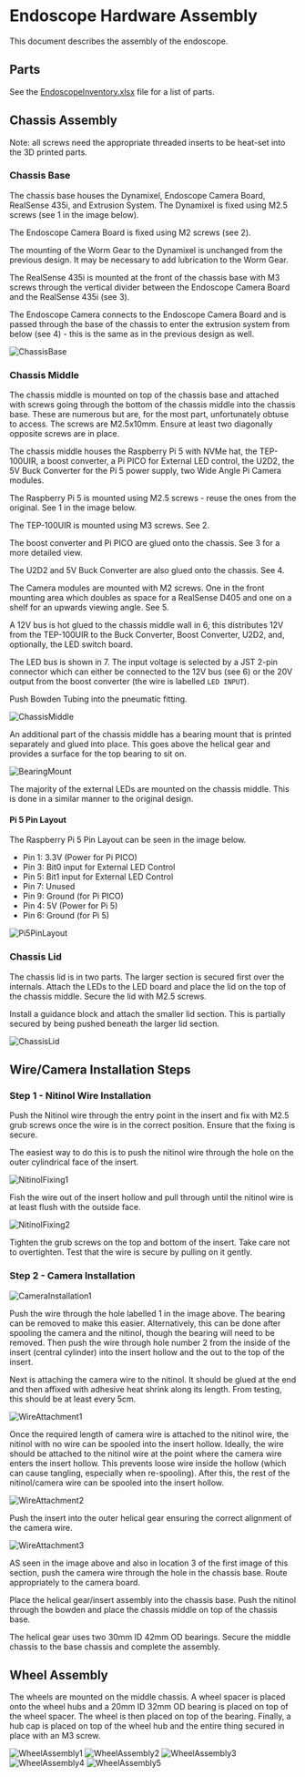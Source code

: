 # Endoscope Hardware Assembly

This document describes the assembly of the endoscope.

## Parts
See the [EndoscopeInventory.xlsx](EndoscopeInventory.xlsx) file for a list of parts.

## Chassis Assembly

Note: all screws need the appropriate threaded inserts to be heat-set into the 3D printed parts.

### Chassis Base

The chassis base houses the Dynamixel, Endoscope Camera Board, RealSense 435i, and Extrusion System. The Dynamixel is fixed using M2.5 screws (see 1 in the image below).

The Endoscope Camera Board is fixed using M2 screws (see 2).

The mounting of the Worm Gear to the Dynamixel is unchanged from the previous design. It may be necessary to add lubrication to the Worm Gear.

The RealSense 435i is mounted at the front of the chassis base with M3 screws through the vertical divider between the Endoscope Camera Board and the RealSense 435i (see 3).

The Endoscope Camera connects to the Endoscope Camera Board and is passed through the base of the chassis to enter the extrusion system from below (see 4) - this is the same as in the previous design as well.

![ChassisBase](images/ChassisBase1Annotated.png)

### Chassis Middle

The chassis middle is mounted on top of the chassis base and attached with screws going through the bottom of the chassis middle into the chassis base. These are numerous but are, for the most part, unfortunately obtuse to access. The screws are M2.5x10mm. Ensure at least two diagonally opposite screws are in place.

The chassis middle houses the Raspberry Pi 5 with NVMe hat, the TEP-100UIR, a boost converter, a Pi PICO for External LED control, the U2D2, the 5V Buck Converter for the Pi 5 power supply, two Wide Angle Pi Camera modules.

The Raspberry Pi 5 is mounted using M2.5 screws - reuse the ones from the original. See 1 in the image below.

The TEP-100UIR is mounted using M3 screws. See 2.

The boost converter and Pi PICO are glued onto the chassis. See 3 for a more detailed view.

The U2D2 and 5V Buck Converter are also glued onto the chassis. See 4.

The Camera modules are mounted with M2 screws. One in the front mounting area which doubles as space for a RealSense D405 and one on a shelf for an upwards viewing angle. See 5.

A 12V bus is hot glued to the chassis middle wall in 6, this distributes 12V from the TEP-100UIR to the Buck Converter, Boost Converter, U2D2, and, optionally, the LED switch board.

The LED bus is shown in 7. The input voltage is selected by a JST 2-pin connector which can either be connected to the 12V bus (see 6) or the 20V output from the boost converter (the wire is labelled `LED INPUT`).

Push Bowden Tubing into the pneumatic fitting.

![ChassisMiddle](images/ChassisMiddle1Annotated.png)

An additional part of the chassis middle has a bearing mount that is printed separately and glued into place. This goes above the helical gear and provides a surface for the top bearing to sit on.

![BearingMount](images/BearingSurface.png)

The majority of the external LEDs are mounted on the chassis middle. This is done in a similar manner to the original design.

#### Pi 5 Pin Layout

The Raspberry Pi 5 Pin Layout can be seen in the image below.

- Pin 1: 3.3V (Power for Pi PICO)
- Pin 3: Bit0 input for External LED Control
- Pin 5: Bit1 input for External LED Control
- Pin 7: Unused
- Pin 9: Ground (for Pi PICO)
- Pin 4: 5V (Power for Pi 5)
- Pin 6: Ground (for Pi 5)

![Pi5PinLayout](images/Pi5PinLayoutMarked.png)

### Chassis Lid

The chassis lid is in two parts. The larger section is secured first over the internals. Attach the LEDs to the LED board and place the lid on the top of the chassis middle. Secure the lid with M2.5 screws.

Install a guidance block and attach the smaller lid section. This is partially secured by being pushed beneath the larger lid section.

![ChassisLid](images/LidSection1.jpg)

## Wire/Camera Installation Steps

### Step 1 - Nitinol Wire Installation

Push the Nitinol wire through the entry point in the insert and fix with M2.5 grub screws once the wire is in the correct position. Ensure that the fixing is secure.

The easiest way to do this is to push the nitinol wire through the hole on the outer cylindrical face of the insert.

![NitinolFixing1](images/NitinolFixing1.jpg)

Fish the wire out of the insert hollow and pull through until the nitinol wire is at least flush with the outside face.

![NitinolFixing2](images/NitinolFixing2.jpg)

Tighten the grub screws on the top and bottom of the insert. Take care not to overtighten. Test that the wire is secure by pulling on it gently.

### Step 2 - Camera Installation

![CameraInstallation1](images/CameraInstallation1.png)

Push the wire through the hole labelled 1 in the image above. The bearing can be removed to make this easier. Alternatively, this can be done after spooling the camera and the nitinol, though the bearing will need to be removed. Then push the wire through hole number 2 from the inside of the insert (central cylinder) into the insert hollow and the out to the top of the insert.

Next is attaching the camera wire to the nitinol. It should be glued at the end and then affixed with adhesive heat shrink along its length. From testing, this should be at least every 5cm.

![WireAttachment1](images/WireAttachment1.png)

Once the required length of camera wire is attached to the nitinol wire, the nitinol with no wire can be spooled into the insert hollow. Ideally, the wire should be attached to the nitinol wire at the point where the camera wire enters the insert hollow. This prevents loose wire inside the hollow (which can cause tangling, especially when re-spooling). After this, the rest of the nitinol/camera wire can be spooled into the insert hollow.

![WireAttachment2](images/WireAttachment2.jpg)

Push the insert into the outer helical gear ensuring the correct alignment of the camera wire.

![WireAttachment3](images/WireAttachment3.jpg)

AS seen in the image above and also in location 3 of the first image of this section, push the camera wire through the hole in the chassis base. Route appropriately to the camera board.

Place the helical gear/insert assembly into the chassis base. Push the nitinol through the bowden and place the chassis middle on top of the chassis base.

The helical gear uses two 30mm ID 42mm OD bearings. Secure the middle chassis to the base chassis and complete the assembly.

## Wheel Assembly

The wheels are mounted on the middle chassis. A wheel spacer is placed onto the wheel hubs and a 20mm ID 32mm OD bearing is placed on top of the wheel spacer. The wheel is then placed on top of the bearing. Finally, a hub cap is placed on top of the wheel hub and the entire thing secured in place with an M3 screw.

![WheelAssembly1](images/WheelAssembly1.jpg)
![WheelAssembly2](images/WheelAssembly2.jpg)
![WheelAssembly3](images/WheelAssembly3.jpg)
![WheelAssembly4](images/WheelAssembly4.jpg)
![WheelAssembly5](images/WheelAssembly5.jpg)
